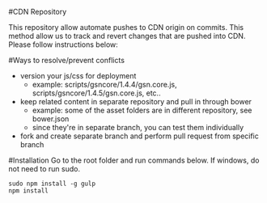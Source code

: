 #CDN Repository

This repository allow automate pushes to CDN origin on commits.  This method allow us to track and revert changes that are pushed into CDN.  Please follow instructions below:  

#Ways to resolve/prevent conflicts
- version your js/css for deployment
  - example: scripts/gsncore/1.4.4/gsn.core.js, scripts/gsncore/1.4.5/gsn.core.js, etc..
- keep related content in separate repository and pull in through bower
  - example: some of the asset folders are in different repository, see bower.json
  - since they're in separate branch, you can test them individually
- fork and create separate branch and perform pull request from specific branch

#Installation
Go to the root folder and run commands below.  If windows, do not need to run sudo.
```
sudo npm install -g gulp
npm install
```
